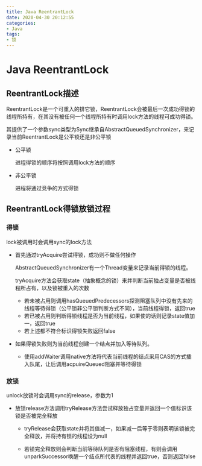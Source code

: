 ```yaml
---
title: Java ReentrantLock
date: 2020-04-30 20:12:55
categories: 
- Java
tags:
- 锁
---
```


# Java ReentrantLock

## ReentrantLock描述

ReentrantLock是一个可重入的排它锁，ReentrantLock会被最后一次成功得锁的线程所持有，在其没有被任何一个线程所持有时调用lock方法的线程可成功得锁。

其提供了一个参数sync类型为Sync继承自AbstractQueuedSynchronizer，来记录当前ReentrantLock是公平锁还是非公平锁

- 公平锁

  进程得锁的顺序将按照调用lock方法的顺序

- 非公平锁

  进程将通过竞争的方式得锁

## ReentrantLock得锁放锁过程

### 得锁

lock被调用时会调用sync的lock方法

- 首先通过tryAcquire尝试得锁，成功则不做任何操作

  AbstractQueuedSynchronizer有一个Thread变量来记录当前得锁的线程。

  tryAcquire方法会获取state（抽象概念的锁）来并判断当前独占变量是否被线程所占有，以及锁被重入的次数

  - 若未被占用则调用hasQueuedPredecessors探测阻塞队列中没有先来的线程等待得锁（公平锁非公平锁判断方式不同），当前线程得锁，返回true
  - 若已被占用则判断得锁线程是否为当前线程，如果使的话则记录state值加一，返回true
  - 若上述都不符合标识得锁失败返回false

- 如果得锁失败则为当前线程创建一个结点并加入等待队列。

  - 使用addWaiter调用native方法将代表当前线程的结点采用CAS的方式插入队尾，让后调用acpuireQueued阻塞并等待得锁

### 放锁

unlock放锁时会调用sync的release，参数为1

- 放锁release方法调用tryRelease方法尝试释放独占变量并返回一个值标识该锁是否被完全释放

  - tryRelease会获取state并将其值减一，如果减一后等于零则表明该锁被完全释放，并将持有锁的线程设为null

  - 若锁完全释放则会判断当前等待队列是否有阻塞线程，有则会调用unparkSuccessor唤醒一个结点所代表的线程并返回true，否则返回false